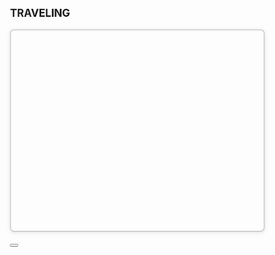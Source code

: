 <h2 id="map-subtitle" class="section-title">
  <i class="bi bi-geo-alt-fill"></i> TRAVELING
</h2>

<!-- 全国地图容器 -->
<div id="map-container"
     style="width:100%; height:400px; margin:20px auto;
            border:2px solid #ccc; border-radius:8px;
            box-shadow:0 2px 8px rgba(0,0,0,0.1);">
</div>

<!-- 省级地图容器（行内展示） -->
<div id="province-inline-container"
     style="width:100%; height:600px; margin:20px auto;
            border:2px solid #ccc; border-radius:8px;
            box-shadow:0 2px 8px rgba(0,0,0,0.1); display:none;">
</div>

<!-- 城市照片 Modal 弹窗 -->
<div class="modal fade" id="cityGalleryModal" tabindex="-1"
     aria-labelledby="cityGalleryModalLabel" aria-hidden="true">
  <div class="modal-dialog modal-lg modal-dialog-centered" style="max-width: 80vw;">
    <div class="modal-content">
      <div class="modal-header">
        <h5 class="modal-title" id="cityGalleryModalLabel"></h5>
        <button type="button" class="btn-close" data-bs-dismiss="modal" aria-label="关闭"></button>
      </div>
      <div class="modal-body" id="cityGalleryBody" style="text-align:center;">
        <!-- JavaScript 自动填充图片 -->
